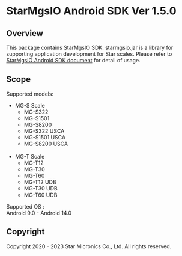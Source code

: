 # StarMgsIO Android SDK Ver 1.5.0
## Overview
This package contains StarMgsIO SDK.
starmgsio.jar is a library for supporting application development for Star scales. Please refer to [StarMgsIO Android SDK document](https://www.star-m.jp/products/s_print/sdk/starmgsio_sdk/manual/android/en/index.html) for detail of usage. 


## Scope
Supported models:
- MG-S Scale
    - MG-S322
    - MG-S1501
    - MG-S8200
    - MG-S322 USCA
    - MG-S1501 USCA
    - MG-S8200 USCA<br><br>
- MG-T Scale
    - MG-T12
    - MG-T30
    - MG-T60
    - MG-T12 UDB
    - MG-T30 UDB
    - MG-T60 UDB

Supported OS :<br>
Android 9.0 - Android 14.0

## Copyright
Copyright 2020 - 2023 Star Micronics Co., Ltd. All rights reserved.

